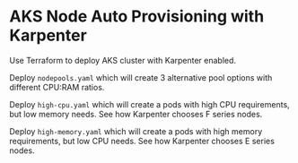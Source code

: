 # AKS Node Auto Provisioning with Karpenter
Use Terraform to deploy AKS cluster with Karpenter enabled.

Deploy ```nodepools.yaml``` which will create 3 alternative pool options with different CPU:RAM ratios.

Deploy ```high-cpu.yaml``` which will create a pods with high CPU requirements, but low memory needs. See how Karpenter chooses F series nodes.

Deploy ```high-memory.yaml``` which will create a pods with high memory requirements, but low CPU needs. See how Karpenter chooses E series nodes.